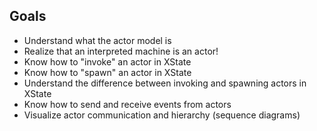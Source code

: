 

## Goals
- Understand what the actor model is
- Realize that an interpreted machine is an actor!
- Know how to "invoke" an actor in XState
- Know how to "spawn" an actor in XState
- Understand the difference between invoking and spawning actors in XState
- Know how to send and receive events from actors
- Visualize actor communication and hierarchy (sequence diagrams)